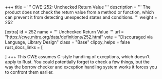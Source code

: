 +++
title = '''
CWE-252: Unchecked Return Value
'''
description	= '''
The product does not check the return value from a method or function, which can prevent it from detecting unexpected states and conditions.
'''
weight = 252

[extra]
id = 252
name = '''
Unchecked Return Value
'''
url = "https://cwe.mitre.org/data/definitions/252.html"
vote = "Discouraged via Language, Library Design"
class = "Base"
clippy_helps = false
rust_docs_links = [
	
]
+++
This CWE assumes C-style handling of exceptions, which doesn't apply to Rust. You could potentially forget to check a few things, but the way the borrow checker and exception handling system works it forces you to confront them earlier.